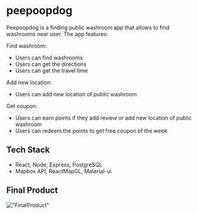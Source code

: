# peepoopdog

Peepoopdog is a finding public washroom app that allows to find washrooms near user. The app features:

Find washroom:
- Users can find washrooms
- Users can get the directions
- Users can get the travel time

Add new location:
- Users can add new location of public washroom

Get coupon:
- Users can earn points if they add review or add new location of public washroom
- Users can redeem the points to get free coupon of the week

## Tech Stack

- React, Node, Express, PostgreSQL
- Mapbox API, ReactMapGL, Material-ui

## Final Product

!["FinalProduct"](https://github.com/jbh0630/Peepoopdog/blob/main/docs/ppd.gif)

